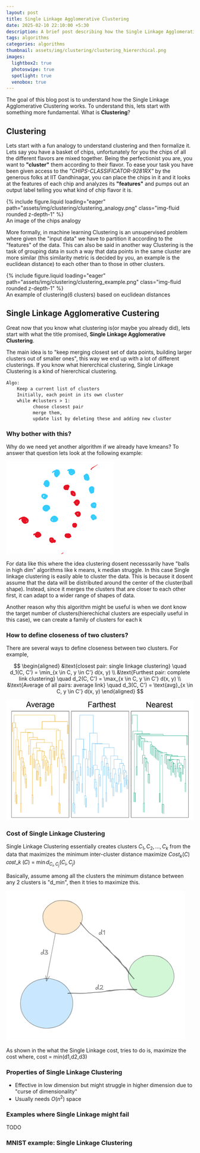 ```yaml
---
layout: post
title: Single Linkage Agglomerative Clustering 
date: 2025-02-10 22:10:00 +5:30
description: A brief post describing how the Single Linkage Agglomerative Clustering works
tags: algorithms
categories: algorithms
thumbnail: assets/img/clustering/clustering_hiererchical.png
images:
  lightbox2: true
  photoswipe: true
  spotlight: true
  venobox: true
---
```


The goal of this blog post is to understand how the Single Linkage Agglomerative Clustering works.
To understand this, lets start with something more fundamental. What is **Clustering**?

## Clustering
Lets start with a fun analogy to understand clustering and then formalize it.
Lets say you have a basket of chips, unfortunately for you the chips of all the different flavors 
are mixed together. Being the perfectionist you are, you want to **"cluster"** them according to their 
flavor. To ease your task you have been given access to the *"CHIPS-CLASSIFICATOR-9281RX"*  by the
generous folks at IIT Gandhinagar, you can place the chips in it and it looks at the features of 
each chip and analyzes its **"features"** and pumps out an output label telling you what kind of chip 
flavor it is.

<div class="row mt-3">
    <div class="col-sm mt-3 mt-md-0">
        {% include figure.liquid loading="eager" path="assets/img/clustering/clustering_analogy.png" class="img-fluid rounded z-depth-1" %}
    </div>
</div>
<div class="caption">
    An image of the chips analogy
</div>

More formally, in machine learning Clustering is an unsupervised problem where given the "input data"
we have to partition it according to the "features" of the data. This can also be said in another way
Clustering is the task of grouping data in such a way that data points in the same cluster are more similar (this similarity metric is decided by you, an example is the euclidean distance) to each other than to those in other clusters.


<div class="row mt-3">
    <div class="col-sm mt-3 mt-md-0" width="400px" height="300px">
        {% include figure.liquid loading="eager" path="assets/img/clustering/clustering_example.png" class="img-fluid rounded z-depth-1" %}
    </div>
</div>
<div class="caption">
    An example of clustering(6 clusters) based on euclidean distances
</div>

## Single Linkage Agglomerative Custering
Great now that you know what clustering is(or maybe you already did), lets start with what the title 
promised, **Single Linkage Agglomerative Clustering**.

The main idea is to "keep merging closest set of data points, building larger clusters out of 
smaller ones", this way we end up with a lot of different clusterings. If you know what
hiererchical clustering, Single Linkage Clustering is a kind of hiererchical clustering.

```
Algo:
    Keep a current list of clusters
    Initially, each point in its own cluster
    while #clusters > 1:
          choose closest pair
          merge them,
          update list by deleting these and adding new cluster
```
### Why bother with this?
Why do we need yet another algorithm if we already have kmeans? To answer that question lets
look at the following example:


![Example where k means struggles](/assets/img/clustering/clustering_need.png)

For data like this where the idea clustering dosent necesssarily have "balls in high dim"
algorithms like k means, k median struggle. In this case Single linkage clustering is easily able to
cluster the data. This is because it dosent assume that the data will be distributed around the 
center of the cluster(ball shape). Instead, since it merges the clusters that are closer to each other first, it can adapt to a wider range of shapes of data.

Another reason why this algorithm might be useful is when we dont know the target number of clusters(hierechichal clusters are especially useful in this case), we can create a family of clusters for each k


### How to define closeness of two clusters?
There are several ways to define closeness between two clusters.
For example, 

$$
\begin{aligned}
&\text{closest pair: single linkage clustering} \quad d_1(C, C') = \min_{x \in C, y \in C'} d(x, y) \\ 
&\text{Furthest pair: complete link clustering} \quad d_2(C, C') = \max_{x \in C, y \in C'} d(x, y) \\ 
&\text{Average of all pairs: average link} \quad d_3(C, C') = \text{avg}_{x \in C, y \in C'} d(x, y)
\end{aligned}
$$

![Dendograph of hierechical clustering](/assets/img/clustering/clustering_hiererchical.png)

### Cost of Single Linkage Clustering
Single Linkage Clustering essentially creates clusters ${C_1, C_2,..., C_k}$ from the data that maximizes the minimum inter-cluster distance
maximize ${Cost_k(C)}$ 
𝑐𝑜𝑠𝑡_𝑘 (𝐶) = $\min d_{C_i, C_j}(C_i, C_j)$

Basically, assume among all the clusters the minimum distance between any 2 clusters is "d_min", then it tries to maximize this.

![To illustrate the cost](/assets/img/clustering/clustering_cost.png)

As shown in the what the Single Linkage cost, tries to do is, maximize the cost where, cost = min(d1,d2,d3)

### Properties of Single Linkage Clustering
- Effective in low dimension but might struggle in higher dimension due to "curse of dimensionality"
- Usually needs $O(n^2)$ space

### Examples where Single Linkage might fail
TODO

### MNIST example: Single Linkage Clustering
